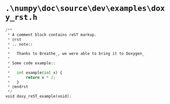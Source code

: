 # `.\numpy\doc\source\dev\examples\doxy_rst.h`

```py
/**
 * A comment block contains reST markup.
 * @rst
 * .. note::
 *
 *   Thanks to Breathe_, we were able to bring it to Doxygen_
 *
 * Some code example::
 *
 *   int example(int x) {
 *       return x * 2;
 *   }
 * @endrst
 */
void doxy_reST_example(void);
```